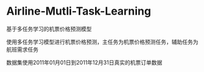# Airline-Mutli-Task-Learning
基于多任务学习的机票价格预测模型

使用多任务学习模型进行机票价格预测，主任务为机票价格预测任务，辅助任务为航班需求任务

数据集使用2011年01月01日到2011年12月31日真实的机票订单数据
